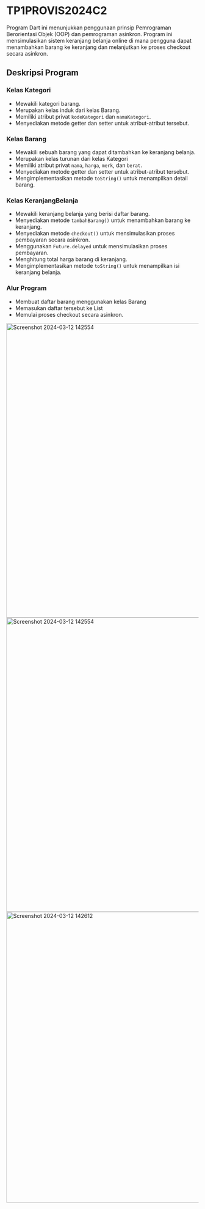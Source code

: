 # TP1PROVIS2024C2

Program Dart ini menunjukkan penggunaan prinsip Pemrograman Berorientasi Objek (OOP) dan pemrograman asinkron. Program ini mensimulasikan sistem keranjang belanja online di mana pengguna dapat menambahkan barang ke keranjang dan melanjutkan ke proses checkout secara asinkron.

## Deskripsi Program

### Kelas Kategori
- Mewakili kategori barang.
- Merupakan kelas induk dari kelas Barang.
- Memiliki atribut privat `kodeKategori` dan `namaKategori`.
- Menyediakan metode getter dan setter untuk atribut-atribut tersebut.

### Kelas Barang
- Mewakili sebuah barang yang dapat ditambahkan ke keranjang belanja.
- Merupakan kelas turunan dari kelas Kategori
- Memiliki atribut privat `nama`, `harga`, `merk`, dan `berat`.
- Menyediakan metode getter dan setter untuk atribut-atribut tersebut.
- Mengimplementasikan metode `toString()` untuk menampilkan detail barang.

### Kelas KeranjangBelanja
- Mewakili keranjang belanja yang berisi daftar barang.
- Menyediakan metode `tambahBarang()` untuk menambahkan barang ke keranjang.
- Menyediakan metode `checkout()` untuk mensimulasikan proses pembayaran secara asinkron.
- Menggunakan `Future.delayed` untuk mensimulasikan proses pembayaran.
- Menghitung total harga barang di keranjang.
- Mengimplementasikan metode `toString()` untuk menampilkan isi keranjang belanja.

### Alur Program
- Membuat daftar barang menggunakan kelas Barang
- Memasukan daftar tersebut ke List
- Memulai proses checkout secara asinkron.

<img width="770" alt="Screenshot 2024-03-12 142554" src="https://github.com/shidiqas/TP1PROVIS2024C2/assets/118581965/0a7f1504-56d6-4479-b4cf-df01cc3bafa2">
<img width="770" alt="Screenshot 2024-03-12 142554" src="https://github.com/shidiqas/TP1PROVIS2024C2/assets/118581965/07dc6363-bce6-4e1c-bafe-7a018e51fd8a">
<img width="761" alt="Screenshot 2024-03-12 142612" src="https://github.com/shidiqas/TP1PROVIS2024C2/assets/118581965/0ab4805c-3164-40d1-9cce-021e32c63076">


